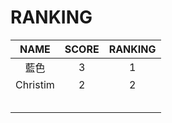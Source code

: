 # RANKING

| NAME | SCORE | RANKING |
| :---:       |     :---:      |          :---: |
| 藍色   | 3     | 1    |
| Christim     | 2       | 2 |
|      |        |       |
|     |        |       |
|      |        |       |
|      |        |       |
|      |        |       |

